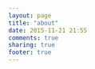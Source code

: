 ```yaml
---
layout: page
title: "about"
date: 2015-11-21 21:55
comments: true
sharing: true
footer: true
---
```

